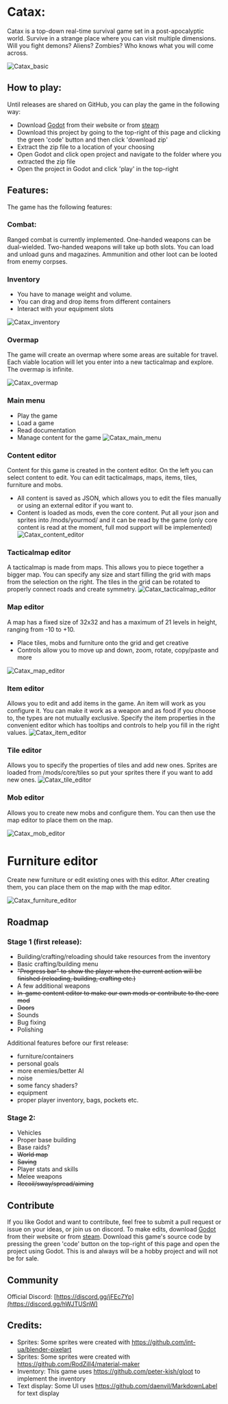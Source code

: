 # Catax:

Catax is a top-down real-time survival game set in a post-apocalyptic world. Survive in a strange place where you can visit multiple dimensions. Will you fight demons? Aliens? Zombies? Who knows what you will come across.

![Catax_basic](Media/Catax_basic.png)


## How to play:
Until releases are shared on GitHub, you can play the game in the following way:
- Download [Godot](https://godotengine.org/download/) from their website or from [steam](https://store.steampowered.com/app/404790/Godot_Engine/)
- Download this project by going to the top-right of this page and clicking the green 'code' button and then click 'download zip'
- Extract the zip file to a location of your choosing
- Open Godot and click open project and navigate to the folder where you extracted the zip file
- Open the project in Godot and click 'play' in the top-right

## Features:
The game has the following features:

### Combat:
Ranged combat is currently implemented. One-handed weapons can be dual-wielded. Two-handed weapons will take up both slots. You can load and unload guns and magazines. Ammunition and other loot can be looted from enemy corpses.

### Inventory
- You have to manage weight and volume.
- You can drag and drop items from different containers
- Interact with your equipment slots

![Catax_inventory](Media/Catax_inventory.png)

### Overmap
The game will create an overmap where some areas are suitable for travel. Each viable location will let you enter into a new tacticalmap and explore. The overmap is infinite.

![Catax_overmap](Media/Catax_overmap.png)


### Main menu
- Play the game
- Load a game
- Read documentation
- Manage content for the game
![Catax_main_menu](Media/Catax_main_menu.png)


### Content editor
Content for this game is created in the content editor. On the left you can select content to edit. You can edit tacticalmaps, maps, items, tiles, furniture and mobs. 
- All content is saved as JSON, which allows you to edit the files manually or using an external editor if you want to.
- Content is loaded as mods, even the core content. Put all your json and sprites into /mods/yourmod/ and it can be read by the game (only core content is read at the moment, full mod support will be implemented)
![Catax_content_editor](Media/Catax_content_editor.png)


### Tacticalmap editor
A tacticalmap is made from maps. This allows you to piece together a bigger map. You can specify any size and start filling the grid with maps from the selection on the right. The tiles in the grid can be rotated to properly connect roads and create symmetry.
![Catax_tacticalmap_editor](Media/Catax_tacticalmap_editor.png)


### Map editor

 
A map has a fixed size of 32x32 and has a maximum of 21 levels in height, ranging from -10 to +10. 
- Place tiles, mobs and furniture onto the grid and get creative
- Controls allow you to move up and down, zoom, rotate, copy/paste and more

![Catax_map_editor](Media/Catax_map_editor.png)

### Item editor
Allows you to edit and add items in the game. An item will work as you configure it. You can make it work as a weapon and as food if you choose to, the types are not mutually exclusive. Specify the item properties in the convenient editor which has tooltips and controls to help you fill in the right values.
![Catax_item_editor](Media/Catax_item_editor.png)


### Tile editor
Allows you to specify the properties of tiles and add new ones. Sprites are loaded from /mods/core/tiles so put your sprites there if you want to add new ones.
![Catax_tile_editor](Media/Catax_tile_editor.png)


### Mob editor
Allows you to create new mobs and configure them. You can then use the map editor to place them on the map.

![Catax_mob_editor](Media/Catax_mob_editor.png)


# Furniture editor
Create new furniture or edit existing ones with this editor. After creating them, you can place them on the map with the map editor.

![Catax_furniture_editor](Media/Catax_furniture_editor.png)


## Roadmap

### Stage 1 (first release):

- Building/crafting/reloading should take resources from the inventory
- Basic crafting/building menu
- ~~"Progress bar" to show the player when the current action will be finished (reloading, building, crafting etc.)~~
- A few additional weapons
- ~~In-game content editor to make our own mods or contribute to the core mod~~
- ~~Doors~~
- Sounds
- Bug fixing
- Polishing

Additional features before our first release:

- furniture/containers
- personal goals
- more enemies/better AI
- noise
- some fancy shaders?
- equipment
- proper player inventory, bags, pockets etc.

### Stage 2:

- Vehicles
- Proper base building
- Base raids?
- ~~World map~~
- ~~Saving~~
- Player stats and skills
- Melee weapons
- ~~Recoil/sway/spread/aiming~~


## Contribute

If you like Godot and want to contribute, feel free to submit a pull request or issue on your ideas, or join us on discord. To make edits, download [Godot](https://godotengine.org/download/) from their website or from [steam](https://store.steampowered.com/app/404790/Godot_Engine/). Download this game's source code by pressing the green 'code' button on the top-right of this page and open the project using Godot. This is and always will be a hobby project and will not be for sale. 

## Community

Official Discord:
[https://discord.gg/jFEc7Yp](https://discord.gg/hWJTUSnW)


## Credits:
- Sprites: Some sprites were created with https://github.com/int-ua/blender-pixelart
- Sprites: Some sprites were created with https://github.com/RodZill4/material-maker
- Inventory: This game uses https://github.com/peter-kish/gloot to implement the inventory
- Text display: Some UI uses https://github.com/daenvil/MarkdownLabel for text display
